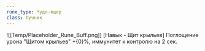 ```yaml
---
rune_type: Чудо-ящер
class: Лучник
---
```

![[Temp/Placeholder_Rune_Buff.png]]
[Навык - Щит крыльев] Поглощение урона "Щитом крыльев" +{0}%, иммунитет к контролю на 2 сек.
